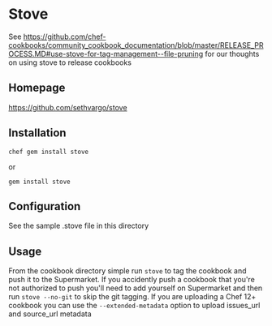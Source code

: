 # Stove

See https://github.com/chef-cookbooks/community_cookbook_documentation/blob/master/RELEASE_PROCESS.MD#use-stove-for-tag-management--file-pruning for our thoughts on using stove to release cookbooks

## Homepage

https://github.com/sethvargo/stove

## Installation

```
chef gem install stove
```

or

```
gem install stove
```

## Configuration

See the sample .stove file in this directory

## Usage

From the cookbook directory simple run ```stove``` to tag the cookbook and push it to the Supermarket. If you accidently push a cookbook that you're not authorized to push you'll need to add yourself on Supermarket and then run ```stove --no-git``` to skip the git tagging. If you are uploading a Chef 12+ cookbook you can use the ```--extended-metadata``` option to upload issues_url and source_url metadata
